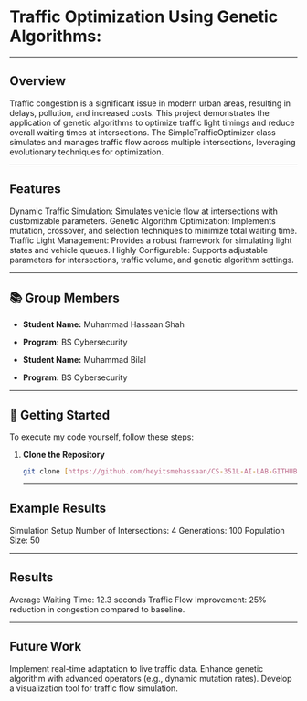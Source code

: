 # Traffic Optimization Using Genetic Algorithms: 


---

## **Overview**

Traffic congestion is a significant issue in modern urban areas, resulting in delays, pollution, and increased costs. This project demonstrates the application of genetic algorithms to optimize traffic light timings and reduce overall waiting times at intersections. The SimpleTrafficOptimizer class simulates and manages traffic flow across multiple intersections, leveraging evolutionary techniques for optimization.

---
## **Features**

Dynamic Traffic Simulation: Simulates vehicle flow at intersections with customizable parameters.
Genetic Algorithm Optimization: Implements mutation, crossover, and selection techniques to minimize total waiting time.
Traffic Light Management: Provides a robust framework for simulating light states and vehicle queues.
Highly Configurable: Supports adjustable parameters for intersections, traffic volume, and genetic algorithm settings.

---

## 📚 **Group Members**

- **Student Name:** Muhammad Hassaan Shah
- **Program:** BS Cybersecurity  

- **Student Name:** Muhammad Bilal 
- **Program:** BS Cybersecurity  
 
 

---

## 🔧 **Getting Started**

To execute my code yourself, follow these steps:

1. **Clone the Repository**  
   ```bash
   git clone [https://github.com/heyitsmehassaan/CS-351L-AI-LAB-GITHUB-REPOSITORY-2022385.git](https://github.com/heyitsmehassaan/Traffic-Optimization-Using-Genetic-Algorithms-
   ```
   ---
## **Example Results**

Simulation Setup
Number of Intersections: 4
Generations: 100
Population Size: 50

---

## **Results**

Average Waiting Time: 12.3 seconds
Traffic Flow Improvement: 25% reduction in congestion compared to baseline.

---

## **Future Work**

Implement real-time adaptation to live traffic data.
Enhance genetic algorithm with advanced operators (e.g., dynamic mutation rates).
Develop a visualization tool for traffic flow simulation.

